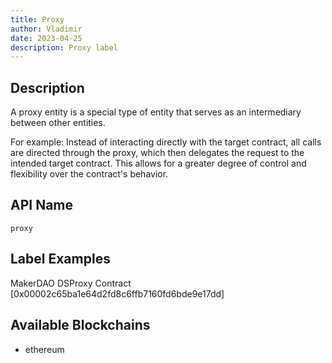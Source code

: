 ```yaml
---
title: Proxy
author: Vladimir
date: 2023-04-25
description: Proxy label
---
```


## Description

A proxy entity is a special type of entity that serves as an intermediary between other entities. 

For example: Instead of interacting directly with the target contract, all calls are directed through the proxy, which then delegates 
the request to the intended target contract. This allows for a greater degree of control and flexibility over the 
contract's behavior.

## API Name

`proxy`

## Label Examples

MakerDAO DSProxy Contract [0x00002c65ba1e64d2fd8c6ffb7160fd6bde9e17dd]

## Available Blockchains

* ethereum